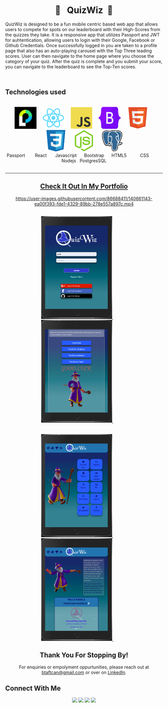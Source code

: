 **<h1 align="center">:crystal_ball: &nbsp; **QuizWiz** &nbsp;:crystal_ball: </h1>**


QuizWiz is designed to be a fun mobile centric based web app that allows users to compete for spots on our leaderboard with their High-Scores from the quizzes they take. It is a responsive app that utilizes Passport and JWT for auhtentication, allowing users to login with their Google, Facebook or Github Credentials. Once successfully logged in you are taken to a profile page that also has an auto-playing carousel with the Top Three leading scores.
User can then navigate to the home page where you choose the category of your quiz. After the quiz is complete and you submit your score, you can navigate to the leaderboard to see the Top-Ten scores. 
 
<br />

<h2>Technologies used</h2>
<br />
  
<div align='center'>
  <img  width="70" height="70" src="https://github.com/BrandonTaft/BrandonTaft/blob/main/assets/passportjs.png" />
 &nbsp;&nbsp;&nbsp;
  <img  width="70" height="70" src="https://github.com/BrandonTaft/BrandonTaft/blob/main/assets/react-original.svg" />
 &nbsp;&nbsp;&nbsp;
 <img  width="70"height="70" src="https://github.com/BrandonTaft/BrandonTaft/blob/main/assets/javascript-original.svg" />
 &nbsp;&nbsp;&nbsp;
  <img  width="70" height="70" src="https://github.com/BrandonTaft/BrandonTaft/blob/main/assets/bootstrap-original.svg" />
 &nbsp;&nbsp;&nbsp;
  <img  width="70" height="70" src="https://github.com/BrandonTaft/BrandonTaft/blob/main/assets/html5-original.svg"  />
 &nbsp;&nbsp;&nbsp;
  <img  width="70" height="70" src="https://github.com/BrandonTaft/BrandonTaft/blob/main/assets/css3-original.svg" />
 &nbsp;&nbsp;&nbsp;
  <img  width="70" height="70" src="https://github.com/BrandonTaft/BrandonTaft/blob/main/assets/nodejs-original.svg" />
  &nbsp;&nbsp;&nbsp;
  <img  width="70" height="70" src="https://github.com/BrandonTaft/BrandonTaft/blob/main/assets/postgresql-original.svg"    />
 <br />
 Passport &nbsp;&nbsp;&nbsp;&nbsp;&nbsp;&nbsp;&nbsp;React &nbsp; &nbsp;&nbsp; &nbsp;Javascript&nbsp;&nbsp;&nbsp;&nbsp;  &nbsp;Bootstrap &nbsp;&nbsp;&nbsp;&nbsp; HTML5 &nbsp;&nbsp; &nbsp;&nbsp;&nbsp;&nbsp;&nbsp;&nbsp;&nbsp;CSS&nbsp;&nbsp;&nbsp;&nbsp; &nbsp;&nbsp;&nbsp;&nbsp;&nbsp; Nodejs &nbsp;  PostgresSQL
 <br />
 <br />

 
 _____
<h2 align='center'><a align='center' href="https://brandontaft.net" >Check It Out In My Portfolio</a></h2>  

https://user-images.githubusercontent.com/86688411/140661143-ea00f393-fde1-4329-89bb-278e557a897c.mp4
 
  <br />
<a href="https://www.brandontaft.net">
 <img width="45%" src="https://github.com/BrandonTaft/Quizwiz/blob/main/quiz-log.png" />
 </a>
  &nbsp;&nbsp;&nbsp; &nbsp;&nbsp;&nbsp; &nbsp;&nbsp;&nbsp;
 <a href="https://www.brandontaft.net">
<img width="45%"  src="https://github.com/BrandonTaft/Quizwiz/blob/main/quiz.png" />
  </a>
  &nbsp;&nbsp;&nbsp; &nbsp;&nbsp;&nbsp; &nbsp;&nbsp;&nbsp;
  <br />
  <br />
  <br />
  <a href="https://www.brandontaft.net">
<img width="45%"  src="https://github.com/BrandonTaft/Quizwiz/blob/main/quizhome.png" />
 </a>
   &nbsp;&nbsp;&nbsp; &nbsp;&nbsp;&nbsp; &nbsp;&nbsp;&nbsp;
   <a href="https://www.brandontaft.net">
<img width="45%"  src="https://github.com/BrandonTaft/Quizwiz/blob/main/quizprofile.png" />
   </a>
    &nbsp;&nbsp;&nbsp; &nbsp;&nbsp;&nbsp; &nbsp;&nbsp;&nbsp;
</div>

 <h2 align="center">Thank You For Stopping By!</h2> 
<p align='center'>For enquiries or empolyment oppurtunities, please reach out at <a href="mailto:btaftcan@gmail.com">btaftcan@gmail.com</a> or over on <a href="https://www.linkedin.com/in/brandonmtaft">LinkedIn</a>.</p>

## Connect With Me

<p align="center">
  <a  href="https://brandontaft.net"><img height="30" src="https://img.shields.io/badge/-My Portfolio-3423A6?style=flat-square&logo=Google-Chrome&logoColor=white" /></a>
<a href="https://www.linkedin.com/in/brandonmtaft"><img height="30" src="https://img.shields.io/badge/-Brandon Taft-0077B5?style=flat-square&logo=Linkedin&logoColor=white"/></a>
<a href="mailto:btaftcan@gmail.com"><img height="30" src="https://img.shields.io/badge/-btaftcan@gmail.com-D14836?style=flat-square&logo=Gmail&logoColor=white"/></a>
 <a  href="https://brandontaft.github.io"><img height="30" src="https://img.shields.io/badge/-brandontaft.github.io-3423A6?style=flat-square&logo=Google-Chrome&logoColor=white" /></a>
</p>

